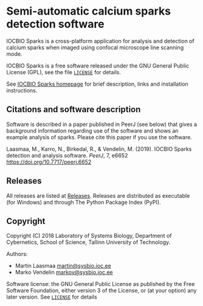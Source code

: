# Semi-automatic calcium sparks detection software

IOCBIO Sparks is a cross-platform application for analysis and
detection of calcium sparks when imaged using confocal microscope line
scanning mode.

IOCBIO Sparks is a free software released under the GNU General Public
License (GPL), see the file [`LICENSE`](LICENSE) for details.

See [IOCBIO Sparks homepage](https://iocbio.gitlab.io/sparks) for
brief description, links and installation instructions.

## Citations and software description

Software is described in a paper published in PeerJ (see below) that
gives a background information regarding use of the software and shows
an example analysis of sparks. Please cite this paper if you use the
software.

Laasmaa, M., Karro, N., Birkedal, R., & Vendelin, M. (2019). IOCBIO
Sparks detection and analysis software. _PeerJ_, 7, e6652
https://doi.org/10.7717/peerj.6652

## Releases

All releases are listed at
[Releases](https://gitlab.com/iocbio/sparks/-/releases). Releases are
distributed as executable (for Windows) and through The Python Package
Index (PyPI). 

## Copyright

Copyright (C) 2018 Laboratory of Systems Biology, Department of
Cybernetics, School of Science, Tallinn University of Technology.

Authors:
* Martin Laasmaa <martin@sysbio.ioc.ee>
* Marko Vendelin <markov@sysbio.ioc.ee>

Software license: the GNU General Public License as published by the
Free Software Foundation, either version 3 of the License, or (at your
option) any later version. See [`LICENSE`](LICENSE) for details
